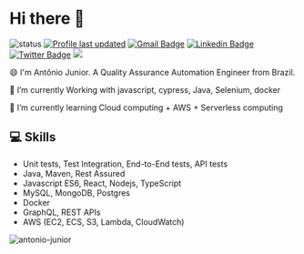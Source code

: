 <!-- ### Hi there 👋


**antonio-junior/antonio-junior** is a ✨ _special_ ✨ repository because its `README.md` (this file) appears on your GitHub profile.

Here are some ideas to get you started:

- 🔭 I’m currently working on ...
- 🌱 I’m currently learning ...
- 👯 I’m looking to collaborate on ...
- 🤔 I’m looking for help with ...
- 💬 Ask me about ...
- 📫 How to reach me: ...
-  Pronouns: ...
- ⚡ Fun fact: ...
-->



<h1 align="">Hi there 👋</h1>

![status](https://img.shields.io/badge/status-up-brightgreen) [![Profile last updated](https://img.shields.io/github/last-commit/antonio-junior/antonio-junior/master?label=Last%20updated&style=flat)](https://github.com/antonio-junior/antonio-junior/commits) [![Gmail Badge](https://img.shields.io/badge/-acsjunior1@gmail.com-c14438?style=flat&logo=Gmail&logoColor=white)](mailto:acsjunior1@gmail.com "Connect via Email") [![Linkedin Badge](https://img.shields.io/badge/-antoniojuniorr-0072b1?style=flat&logo=Linkedin&logoColor=white)](https://www.linkedin.com/in/antoniojuniorr/ "Connect on LinkedIn")
[![Twitter Badge](https://img.shields.io/badge/-@AntonioCSJr_-00acee?style=flat&logo=Twitter&logoColor=white)](https://twitter.com/intent/follow?screen_name=AntonioCSJr_ "Follow on Twitter") ![](https://visitor-badge.glitch.me/badge?page_id=github.com/antonio-junior)



😄 I'm Antônio Junior. A Quality Assurance Automation Engineer from Brazil.

🌱 I’m currently Working with javascript, cypress, Java, Selenium, docker

💭 I’m currently learning Cloud computing + AWS + Serverless computing

<h2 align="left">💻 Skills</h2>
<ul>
  <li>Unit tests, Test Integration, End-to-End tests, API tests</li>
<li>Java, Maven, Rest Assured</li>
<li>Javascript ES6, React, Nodejs, TypeScript</li>
<li>MySQL, MongoDB, Postgres</li>
<li> Docker</li>
<li>GraphQL, REST APIs</li>
<li>AWS (EC2, ECS, S3, Lambda, CloudWatch) </li>
 </ul>

<p><img align="center" src="https://github-readme-stats.vercel.app/api/top-langs?username=antonio-junior&show_icons=true&locale=en&layout=compact&theme=dark&hide_border=true" alt="antonio-junior" /></p>

